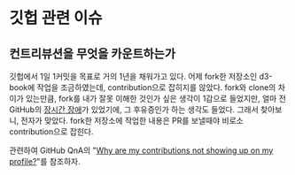 # 깃헙 관련 이슈

## 컨트리뷰션을 무엇을 카운트하는가

깃헙에서 1일 1커밋을 목표로 거의 1년을 채워가고 있다. 어제 fork한 저장소인 d3-book에 작업을 조금하였는데, contribution으로 잡히지를 않았다. fork와 clone의 차이가 있는만큼, fork를 내가 잘못 이해한 것인가 싶은 생각이 1감으로 들었지만, 얼마 전 GitHub의 [장시간 장애](https://muchtrans.com/translations/github-oct-21-post-incident-analysis.ko.html)가 있었기에, 그 후유증인가 하는 생각도 들었다. 그래서 찾아보니, 전자가 맞았다. fork한 저장소에 작업한 내용은 PR를 보낼때야 비로소 contribution으로 잡힌다.

관련하여 GitHub QnA의 "[Why are my contributions not showing up on my profile?](https://help.github.com/articles/why-are-my-contributions-not-showing-up-on-my-profile/)"를 참조하자.
